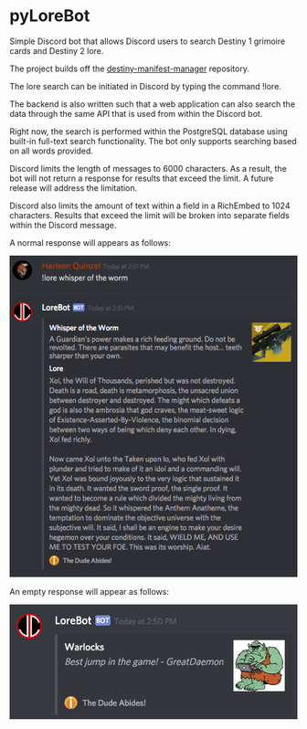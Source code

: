# pyLoreBot
Simple Discord bot that allows Discord users to search Destiny 1 grimoire cards and Destiny 2 lore.

The project builds off the [destiny-manifest-manager](https://github.com/dad2cl3/destiny-manifest-manager) repository.

The lore search can be initiated in Discord by typing the command !lore.

The backend is also written such that a web application can also search the data through the same API that is used from within the Discord bot.

Right now, the search is performed within the PostgreSQL database using built-in full-text search functionality. The bot only supports searching based on all words provided.

Discord limits the length of messages to 6000 characters. As a result, the bot will not return a response for results that exceed the limit. A future release will address the limitation.

Discord also limits the amount of text within a field in a RichEmbed to 1024 characters. Results that exceed the limit will be broken into separate fields within the Discord message. 

A normal response will appears as follows:

![alt text](https://github.com/dad2cl3/pyLoreBot/blob/master/doc/normalresponse.png "Normal Response")

An empty response will appear as follows:

![alt text](https://github.com/dad2cl3/pyLoreBot/blob/master/doc/emptyresponse.png "Empty Response")